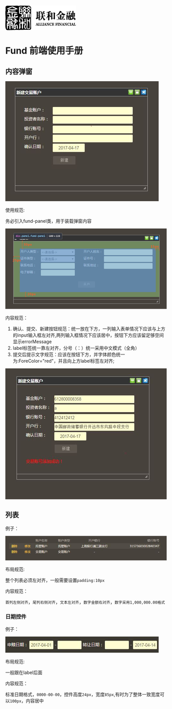 ![N|Solid](/img/safs_logo.png)
# Fund 前端使用手册

## 内容弹窗</font>
  
![N|Solid](/img/dialog.JPG)

使用规范:   

务必引入fund-panel类，用于装载弹窗内容 

![N|Solid](/img/dialog-1.jpg)

内容规范：  

1. 确认、提交、新建按钮规范：统一放在下方，一列输入表单情况下应该与上方的input输入框左对齐,两列输入框情况下应该居中，按钮下方应该留足够空间显示errorMessage
2. label标签统一靠左对齐，分号（：）统一采用中文模式（全角）
3. 提交后提示文字规范：应该在按钮下方，并字体颜色统一为:ForeColor="red"，并且向上方label标签左对齐;

![N|Solid](/img/dialog-2.jpg)

## 列表

例子：

![N|Solid](/img/table.jpg) 

布局规范: 

整个列表必须左对齐，一般需要设置`padding:10px`

内容规范：

`首列左侧对齐`，`尾列右侧对齐`，`文本左对齐`，`数字金额右对齐`，`数字采用1,000,000.00格式` 

### 日期控件

例子：

![N|Solid](/img/s-date.jpg) 

布局规范: 

一般跟在label后面

内容规范：

标准日期格式，`0000-00-00`，控件高度`24px`，宽度`85px`,有时为了整体一致宽度可以`100px`，内容居中
